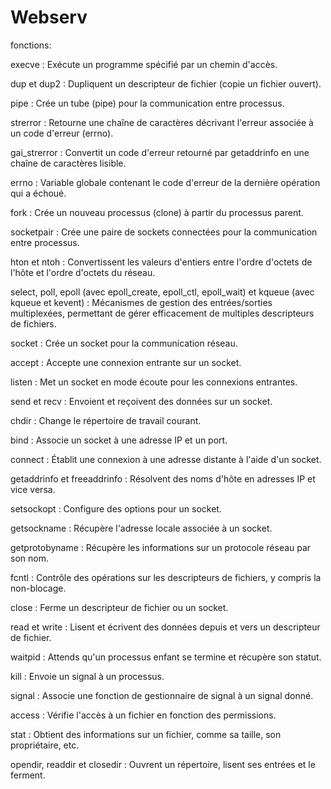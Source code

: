 # Webserv
fonctions:

execve : Exécute un programme spécifié par un chemin d'accès.

dup et dup2 : Dupliquent un descripteur de fichier (copie un fichier ouvert).

pipe : Crée un tube (pipe) pour la communication entre processus.

strerror : Retourne une chaîne de caractères décrivant l'erreur associée à un code d'erreur (errno).

gai_strerror : Convertit un code d'erreur retourné par getaddrinfo en une chaîne de caractères lisible.

errno : Variable globale contenant le code d'erreur de la dernière opération qui a échoué.

fork : Crée un nouveau processus (clone) à partir du processus parent.

socketpair : Crée une paire de sockets connectées pour la communication entre processus.

hton et ntoh : Convertissent les valeurs d'entiers entre l'ordre d'octets de l'hôte et l'ordre d'octets du réseau.

select, poll, epoll (avec epoll_create, epoll_ctl, epoll_wait) et kqueue (avec kqueue et kevent) : Mécanismes de gestion des entrées/sorties multiplexées, permettant de gérer efficacement de multiples descripteurs de fichiers.

socket : Crée un socket pour la communication réseau.

accept : Accepte une connexion entrante sur un socket.

listen : Met un socket en mode écoute pour les connexions entrantes.

send et recv : Envoient et reçoivent des données sur un socket.

chdir : Change le répertoire de travail courant.

bind : Associe un socket à une adresse IP et un port.

connect : Établit une connexion à une adresse distante à l'aide d'un socket.

getaddrinfo et freeaddrinfo : Résolvent des noms d'hôte en adresses IP et vice versa.

setsockopt : Configure des options pour un socket.

getsockname : Récupère l'adresse locale associée à un socket.

getprotobyname : Récupère les informations sur un protocole réseau par son nom.

fcntl : Contrôle des opérations sur les descripteurs de fichiers, y compris la non-blocage.

close : Ferme un descripteur de fichier ou un socket.

read et write : Lisent et écrivent des données depuis et vers un descripteur de fichier.

waitpid : Attends qu'un processus enfant se termine et récupère son statut.

kill : Envoie un signal à un processus.

signal : Associe une fonction de gestionnaire de signal à un signal donné.

access : Vérifie l'accès à un fichier en fonction des permissions.

stat : Obtient des informations sur un fichier, comme sa taille, son propriétaire, etc.

opendir, readdir et closedir : Ouvrent un répertoire, lisent ses entrées et le ferment.

